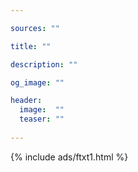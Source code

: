 ```yaml
---

sources: ""

title: ""

description: ""

og_image: ""

header:
  image:  ""
  teaser: ""
  
---
```



{% include ads/ftxt1.html %}